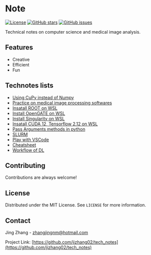 # Note


[![License](https://img.shields.io/badge/license-MIT-blue.svg)](https://opensource.org/licenses/MIT)
[![GitHub stars](https://img.shields.io/github/stars/jizhang02/tech_notes.svg)](https://github.com/jizhang02/tech_notes/stargazers)
[![GitHub issues](https://img.shields.io/github/issues/jizhang02/tech_notes.svg)](https://github.com/jizhang02/tech_notes/issues)


Technical notes on computer science and medical image analysis.


## Features

- Creative
- Efficient
- Fun

## Technotes lists
* [Using CuPy instead of Numpy](/docs/CuPy.md)
* [Practice on medical image processing softwares](/docs/Medical-imaging-processing-software.md)
* [Insatall ROOT on WSL](/docs/Install-ROOT-on-WSL.md)
* [Install OpenGATE on WSL](/docs/Install-OpenGATE-on-WSL.md) 
* [Install Singularity on WSL](/docs/Install-Singularity-on-WSL.md) <!--it must be no space in the file!-->
* [Insatall CUDA 12, Tensorflow 2.12 on WSL](/docs/Install-Tensorflow-on-WSL.md)
* [Pass Arguments methods in python](/docs/PassArguementsPython.md)
* [SLURM](/docs/SLURM.md)
* [Play with VSCode](/docs/Play-with-vscode.md)
* [Cheatsheet](/docs/cheatsheet.markdown)
* [Workflow of DL](/docs/DL-workflow.md)

## Contributing

Contributions are always welcome!

## License

Distributed under the MIT License. See `LICENSE` for more information.

## Contact

Jing Zhang - zhangjingnm@hotmail.com

Project Link: [https://github.com/jizhang02/tech_notes](https://github.com/jizhang02/tech_notes)
